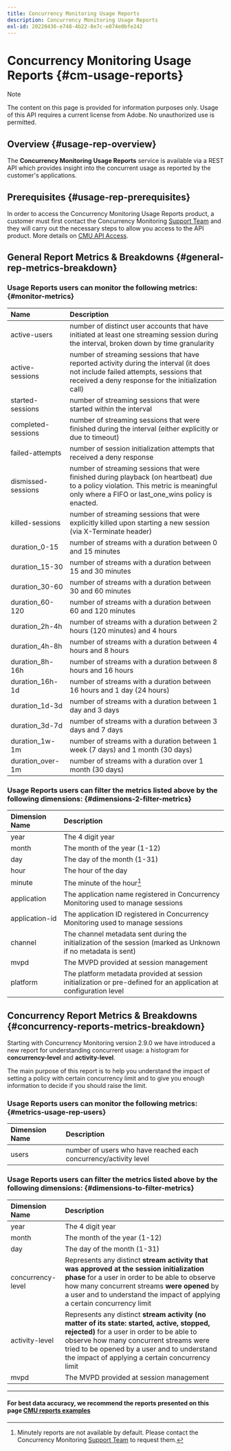 ```yaml
---
title: Concurrency Monitoring Usage Reports
description: Concurrency Monitoring Usage Reports
exl-id: 20220436-e748-4b22-8e7c-e074e0bfe242
---
```

# Concurrency Monitoring Usage Reports {#cm-usage-reports}

>[!NOTE]
>
>The content on this page is provided for information purposes only. Usage of this API requires a current license from Adobe. No unauthorized use is permitted.



## Overview {#usage-rep-overview}

The **Concurrency Monitoring Usage Reports** service is available via a REST API which provides insight into the concurrent usage as reported by the customer's applications.

## Prerequisites {#usage-rep-prerequisites}

In order to access the Concurrency Monitoring Usage Reports product, a customer must first contact the Concurrency Monitoring [Support Team](mailto:tve-support@adobe.com) and they will carry out the necessary steps to allow you access to the API product. More details on [CMU API Access](/help/concurrency-monitoring/cmu-api-access.md). 

## General Report Metrics & Breakdowns {#general-rep-metrics-breakdown}

### Usage Reports users can monitor the following metrics:{#monitor-metrics}

| Name | Description |
|:---|:---|
| active-users       | number of distinct user accounts that have initiated at least one streaming session during the interval, broken down by time granularity                                                  |
| active-sessions    | number of streaming sessions that have reported activity during the interval (it does not include failed attempts, sessions that received a deny response for the initialization call)    |
| started-sessions   | number of streaming sessions that were started within the interval                                                                                                                        |
| completed-sessions | number of streaming sessions that were finished during the interval (either explicitly or due to timeout)                                                                                 |
| failed-attempts    | number of session initialization attempts that received a deny response                                                                                                                   |
| dismissed-sessions | number of streaming sessions that were finished during playback (on heartbeat) due to a policy violation. This metric is meaningful only where a FIFO or last_one_wins policy is enacted. |
| killed-sessions    | number of streaming sessions that were explicitly killed upon starting a new session (via X-Terminate header)                                                                             |
| duration_0-15      | number of streams with a duration between 0 and 15 minutes                                                                                                                                |
| duration_15-30     | number of streams with a duration between 15 and 30 minutes                                                                                                                               |
| duration_30-60     | number of streams with a duration between 30 and 60 minutes                                                                                                                               |
| duration_60-120    | number of streams with a duration between 60 and 120 minutes                                                                                                                              |
| duration_2h-4h     | number of streams with a duration between 2 hours (120 minutes) and 4 hours                                                                                                               |
| duration_4h-8h     | number of streams with a duration between 4 hours and 8 hours                                                                                                                             |
| duration_8h-16h    | number of streams with a duration between 8 hours and 16 hours                                                                                                                            |
| duration_16h-1d    | number of streams with a duration between 16 hours and 1 day (24 hours)                                                                                                                   |
| duration_1d-3d     | number of streams with a duration between 1 day and 3 days                                                                                                                                |
| duration_3d-7d     | number of streams with a duration between 3 days and 7 days                                                                                                                               |
| duration_1w-1m     | number of streams with a duration between 1 week (7 days) and 1 month (30 days)                                                                                                           |
| duration_over-1m   | number of streams with a duration over 1 month (30 days)                                                                                                                                  |

### Usage Reports users can filter the metrics listed above by the following dimensions: {#dimensions-2-filter-metrics}

| Dimension Name | Description                                                                                                       |
|:---------------|:------------------------------------------------------------------------------------------------------------------|
| year           | The 4 digit year                                                                                                  |
| month          | The month of the year (1-12)                                                                                      |
| day            | The day of the month (1-31)                                                                                       |
| hour           | The hour of the day                                                                                               |
| minute         | The minute of the hour[^1]                                                                                        |
| application    | The application name registered in Concurrency Monitoring used to manage sessions                                 |
| application-id | The application ID registered in Concurrency Monitoring used to manage sessions                                   |
| channel        | The channel metadata sent during the initialization of the session (marked as Unknown if no metadata is sent)     |
| mvpd           | The MVPD provided at session management                                                                           |
| platform       | The platform metadata provided at session initialization or pre-defined for an application at configuration level |

## Concurrency Report Metrics & Breakdowns {#concurrency-reports-metrics-breakdown}

Starting with Concurrency Monitoring version 2.9.0 we have introduced a new report for understanding concurrent usage: a histogram for **concurrency-level** and **activity-level**. 

The main purpose of this report is to help you understand the impact of setting a policy with certain concurrency limit and to give you enough information to decide if you should raise the limit.

### Usage Reports users can monitor the following metrics: {#metrics-usage-rep-users}

|  Dimension Name |                            Description                           |
|:---|:---|
| users           | number of users who have reached each concurrency/activity level |

### Usage Reports users can filter the metrics listed above by the following dimensions: {#dimensions-to-filter-metrics}

| Dimension Name  | Description |
|:---|:---|
| year              | The 4 digit year                                                                                                                                                                                                                                                                  |
| month             | The month of the year (1-12)                                                                                                                                                                                                                                                      |
| day               | The day of the month (1-31)                                                                                                                                                                                                                                                       |
| concurrency-level | Represents any distinct **stream activity that was approved at the session initialization phase** for a user in order to be able to observe how many concurrent streams **were opened** by a user and to understand the impact of applying a certain concurrency limit                    |
| activity-level    | Represents any distinct **stream activity (no matter of its state: started, active, stopped, rejected)** for a user in order to be able to observe how many concurrent streams were tried to be opened by a user and to understand the impact of applying a certain concurrency limit |
| mvpd              | The MVPD provided at session management                                                                                                                                                                                                                                           |

***
#### For best data accuracy, we recommend the reports presented on this page [CMU reports examples](/help/concurrency-monitoring/cm-usage-reports-examples.md)

[^1]: Minutely reports are not available by default. Please contact the Concurrency Monitoring [Support Team](mailto:tve-support@adobe.com) to request them. 